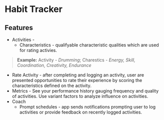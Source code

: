 # Habit Tracker

## Features
* Activities -
  * Characteristics - qualifyable characteristic qualities which are used for rating activies.
> **Example:** Activity - *Drumming*; Charestics - *Energy, Skill, Coordination, Creativity, Endurance*
  * Rate Activity - after completing and logging an activity, user are presented opportunities to rate their experience by scoring the characteristics defined on the activity.
* Metrics - See your performance history gauging frequency and quality of activities. Use variant factors to analyze influence on activities.
* Coach
  * Prompt schedules - app sends notifications prompting user to log activities or provide feedback on recently logged activities.
